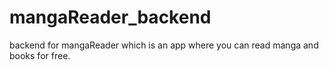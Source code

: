 # mangaReader_backend
backend for mangaReader which is an app where you can read manga and books for free.
